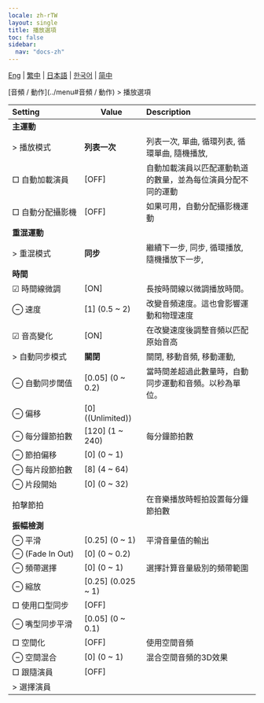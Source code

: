 ```yaml
---
locale: zh-rTW
layout: single
title: 播放選項
toc: false
sidebar:
  nav: "docs-zh"
---
```

[Eng](/dancexr/menu/2025.4/motion/motion_loader) | [繁中](/tw/dancexr/menu/2025.4/motion/motion_loader) | [日本語](/jp/dancexr/menu/2025.4/motion/motion_loader) | [한국어](/kr/dancexr/menu/2025.4/motion/motion_loader) | [简中](/zh/dancexr/menu/2025.4/motion/motion_loader)

[音頻 / 動作](../menu#音頻 / 動作) > 播放選項



| Setting | Value | Description |
| :--- | --- | :--- |
|<nobr> **主運動**</nobr>|| 
|<nobr> > 播放模式</nobr>| **列表一次** | 列表一次, 單曲, 循環列表, 循環單曲, 隨機播放,  |
|<nobr> □ 自動加載演員</nobr>| [OFF] | 自動加載演員以匹配運動軌道的數量，並為每位演員分配不同的運動
|<nobr> □ 自動分配攝影機</nobr>| [OFF] | 如果可用，自動分配攝影機運動
|<nobr> **重混運動**</nobr>|| 
|<nobr> > 重混模式</nobr>| **同步** | 繼續下一步, 同步, 循環播放, 隨機播放下一步,  |
|<nobr> **時間**</nobr>|| 
|<nobr> ☑ 時間線微調</nobr>| [ON] | 長按時間線以微調播放時間。
|<nobr> ⊖ 速度</nobr>| [1] (0.5 ~ 2) | 改變音頻速度。這也會影響運動和物理速度
|<nobr> ☑ 音高變化</nobr>| [ON] | 在改變速度後調整音頻以匹配原始音高
|<nobr> > 自動同步模式</nobr>| **關閉** | 關閉, 移動音頻, 移動運動,  |
|<nobr> ⊖ 自動同步閾值</nobr>| [0.05] (0 ~ 0.2) | 當時間差超過此數量時，自動同步運動和音頻。以秒為單位。
|<nobr> ⊖ 偏移</nobr>| [0] ((Unlimited)) | 
|<nobr> ⊖ 每分鐘節拍數</nobr>| [120] (1 ~ 240) | 每分鐘節拍數
|<nobr> ⊖ 節拍偏移</nobr>| [0] (0 ~ 1) | 
|<nobr> ⊖ 每片段節拍數</nobr>| [8] (4 ~ 64) | 
|<nobr> ⊖ 片段開始</nobr>| [0] (0 ~ 32) | 
|<nobr> 拍擊節拍</nobr>|| 在音樂播放時輕拍設置每分鐘節拍數
|<nobr> **振幅檢測**</nobr>|| 
|<nobr> ⊖ 平滑</nobr>| [0.25] (0 ~ 1) | 平滑音量值的輸出
|<nobr> ⊖ (Fade In Out)</nobr>| [0] (0 ~ 0.2) | 
|<nobr> ⊖ 頻帶選擇</nobr>| [0] (0 ~ 1) | 選擇計算音量級別的頻帶範圍
|<nobr> ⊖ 縮放</nobr>| [0.25] (0.025 ~ 1) | 
|<nobr> □ 使用口型同步</nobr>| [OFF] | 
|<nobr> ⊖ 嘴型同步平滑</nobr>| [0.05] (0 ~ 0.1) | 
|<nobr> □ 空間化</nobr>| [OFF] | 使用空間音頻
|<nobr> ⊖ 空間混合</nobr>| [0] (0 ~ 1) | 混合空間音頻的3D效果
|<nobr> □ 跟隨演員</nobr>| [OFF] | 
|<nobr> > 選擇演員</nobr>|  |  |
